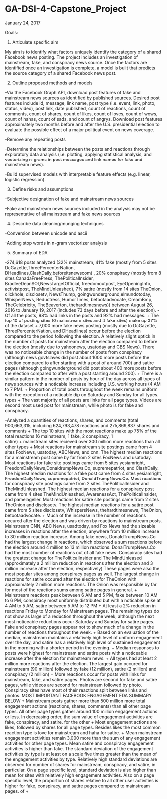 # GA-DSI-4-Capstone_Project

January 24, 2017

Goals:

1. Articulate specific aim

  My aim is to identify what factors uniquely identify the category of a shared Facebook news posting. 
  The project includes an investigation of mainstream, fake, and conspiracy news source. Once the factors are 
  identified once an investigation is complete, a model is built that predicts the source category of a 
  shared Facebook news post.
  
2. Outline proposed methods and models

  -Via the Facebook Graph API, download post features of fake and mainstream news sources as 
   identified by published sources. Desired post features include id, message, link name, 
   post type (i.e. event, link, photo, status, video), post link, date published, count of 
   reactions, count of comments, count of shares, count of likes, count of loves, count of 
   wows, count of hahas, count of sads, and count of angrys. Download post features approximately 
   two months before and after the U.S. presidential election to evaluate the possible effect of 
   a major political event on news coverage. 
   
   -Remove any repeating posts
   
  -Determine the relationships between the posts and reactions through exploratory data analysis 
   (i.e. plotting, applying statistical analysis, and vectorizing n-grams in post messages and link 
   names for fake and mainstream news).
   
  -Build supervised models with interpretable feature effects (e.g. linear, logistic regression). 

3. Define risks and assumptions

  -Subjective designation of fake and mainstream news sources
  
  -Fake and mainstream news sources included in the analysis may not be representative of all 
   mainstream and fake news sources

4. Describe data cleaning/munging techniques

  -Conversion between unicode and ascii
  
  -Adding stop words in n-gram vectorizer analysis

5. Summary of EDA

  -274,618 posts analyzed  (32% mainstream, 41% fake (mostly from 5 sites
  DcGazette,ThreePercenterNation,     
   DHeadlines,ClashDaily,beforeitsnewscom)
  , 20% conspiracy (mostly from 8 sites CanadaFreePress, ThePoliticalInsider, BradleeDeanSOl,NewsTargetOfficial, 
  freedomoutpost, EyeOpeningInfo, activistpost, TheMindUnleashed), 
  7% satire (mostly from 14 sites TheOnion, clickhole, disclosetv, NewsThump, goingwunderground,elmundotoday,
  WhisperNews, Reductress, HumorTimes, betootaadvocate, CreamBmp, TheCelebricity, TheBeaverton, thehardtimesnews))
  between August 26, 2016
   to January 19, 2017 (includes 73 days before and after the election). 
   -Of all the posts, 98% had links in the posts and 92% had messages. 
    + The top 10 of posting sites (6 mainstream sites and 4 fake sites) make up 37% of the dataset
    + 7,000 more fake news posting (mostly due to DcGazette, ThreePercenterNation, and DHeadlines) occur before the 
      election compared to the period following the election.
      A relatively slight uptick in the number of posts for mainstream after the election compared to before 
      the election (mostly due to yahoonews, usatoday and CBS News).
      There was no noticeable change in the number of posts from conspiracy (although news govtslaves 
      did post about 
      1000 more posts before the election compared to after starting with a post of around 700) and satire pages
      (although goingwunderground did post about 400 more posts before the election compared to after with a 
      post starting around 200). 
    + There is a similar pattern in the number of posts by hour of the day across all types of 
     news sources with a noticable increase including U.S. working hours (4 AM to 7 PM).
    + Proportion of total posts throughout the week remains uniform with the 
     exception of a noticable dip on Saturday and Sunday for all types. 
     types
     + The vast majority of all posts are links for all page types. Videos are second most used post for 
       mainstream, while photo is for fake and conspiracy. 
     
     
   
   -Analyzed a quantities of reactions, shares, and comments (total 900,663,315, including 624,793,478 
   reactions and 275,869,837 shares and comments
    + The top 10 sites with the most reactions make up 75% of the total reactions (6 mainstream, 1 fake, 2 conspiracy, 1  
      satire) 
    + mainstream sites recieved over 300 million more reactions than all other types
    + Most reactions for mainstream site postings came from 4 sites FoxNews, usatoday, ABCNews, and cnn.
      The highest median reactions for a mainstream post came by far from 2 sites FoxNews and usatoday. 
      Most reactions for fake site postings came from 5 sites yesiamright, FreedomDailyNews,DonaldrumpNews.Co,
      supremepatriot, and ClashDaily. The highest median reactions for a fake post came from
      4 sites yesiamright, FreedomDailyNews, supremepatriot, DonaldTrumpNews.Co. 
      Most reactions for conspiracy site postings came from 2 sites ThePoliticalInsider and TheMindUnleashed.
      The highest median reactions for a conspiracy post came from
      4 sites TheMindUnleashed, AwarenessAct, ThePoliticalInsider, and pamelageller.
      Most reactions for satire site postings came from 2 sites TheOnion and disclosetv.
      The highest median reactions for a satire post came from
      5 sites disclosetv, WhispersNews, thehardtimesnews, TheOnion, betootaadvocate. 
    + Much of the increase in the number of reactions occured after the election and was driven by 
      reactions to mainstream posts.
       Mainstream CNN, ABC News, usadtoday, and Fox News had the sizeable increases in 
       reactions after the election, anywhere from 10 million increase to 30 million reaction 
       increase.
       Among fake news, DonaldTrumpNews.Co had the largest change in reactions, which observed a sum reactions
       before the election around 4 million to 13 million reactions. DonalTrumpNews.Co had the most 
       number of reactions out of all fake news. Conspiracy sites had
       the greatest change for ThePoliticalInsider and The MindUnleased (approximately
       a 2 million reduction in reactions after the election and 3 million increase after the
       election, respectively) These pages were also the most popular sites among conspiracy pages as well. 
       The largest change in reactions for satire occured after the election for TheOnion with approximately
       2 million more reactions. The Onion was responsible by far for most of the reactions sums among
       satire pages in general.
    + Mainstream reactions peak between 6 AM and 5 PM, fake between 10 AM to 6 PM,
      conspiracy most uniformly distributed but with a noticable spike at 4 AM to 5 AM, satire between 5 AM to 12 PM
    + At least a 2% reduction in reactions Friday to Monday for Mainstream pages. The remaining types
      do not show as large of a reduction throughout the week, although the next most noticeable reductions
      occur Saturday and Sunday for satire pages. Fake and conspiracy pages appear not to show much of a change
      in the number of reactions throughout the week. 
    + Based on an evaluation of the median, mainstream maintains a relatively high level of uniform engagement over the day,
      and satire has a relatively high level of sustained engagement in the morning with a shorter period in the evening. 
    + Median responses to posts were highest for mainstream and satire posts with a noticeable increase after the 
      election for mainstream news. 
    + All types had at least 2 million more reactions after the election. The largest gain
      occured for mainstream (90 million) followed by fake (12 million), satire (2 million) and 
      conspiracy (2 million)
     + More reactions occur for posts with links for mainstream, fake, and satire pages. Photos are second
     for fake and satire pages, while videos are second for mainstream followed by photo. 
       Conspiracy sites have most of their reactions split between links and photos. 
     MOST IMPORTANT FACEBOOK ENGAGEMENT EDA SUMMARY BELOW 
     + Mainstream posts gather more than 500 million more total engagement actions 
      (reactions, shares, comments) than all other page types. All other page types gather around
      100 million engagement actions or less. In decreasing order, the sum value of engagement
      activities are fake, conspiracy, and satire. 
      for the other 
      + Most engagement actions are likes, followed by shares for all page types. Besides 
        likes the most common reaction type is love for mainstream and haha for satire. 
      + Mean mainstream engagement activities remain 3,000 more than the sum of 
      any engagement activities for other page types. Mean satire and conspiracy engagement
      activities is higher than fake. The standard deviation of the engagement activities
      by type is at least on a scale five times greater than the mean of the engagement
      activities by type. Relatively high standard deviations are observed for number
      of shares for mainstream, conspiracy, and satire, in particular. On a page specific level, standard
      deviation is also higher than mean for sites with relatively high engagement activities. 
      Also on a page specific level, the proportion of shares relative to all other user activities is higher
      for fake, conspiracy, and satire pages compared to mainstream pages. 
      of 
      + 
        
       
      
   
    
    
    
    

    






